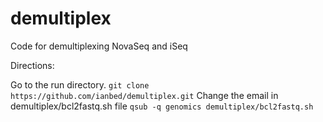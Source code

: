 # demultiplex
Code for demultiplexing NovaSeq and iSeq 


Directions:

Go to the run directory.
```git clone https://github.com/ianbed/demultiplex.git```
Change the email in demultiplex/bcl2fastq.sh file
```qsub -q genomics demultiplex/bcl2fastq.sh```
